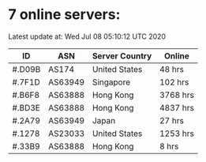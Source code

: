 # 7 online servers:

Latest update at: Wed Jul 08 05:10:12 UTC 2020

| ID | ASN | Server Country | Online |
| -- | --- | -------------- | ------ |
| #.D09B | AS174 | United States | 48 hrs |
| #.7F1D | AS63949 | Singapore | 102 hrs |
| #.B6F8 | AS63888 | Hong Kong | 3768 hrs |
| #.BD3E | AS63888 | Hong Kong | 4837 hrs |
| #.2A79 | AS63949 | Japan | 27 hrs |
| #.1278 | AS23033 | United States | 1253 hrs |
| #.33B9 | AS63888 | Hong Kong | 8 hrs |

